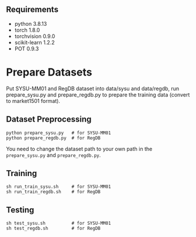 ## Requirements
- python 3.8.13
- torch 1.8.0
- torchvision 0.9.0
- scikit-learn 1.2.2
- POT 0.9.3

# Prepare Datasets
Put SYSU-MM01 and RegDB dataset into data/sysu and data/regdb, run prepare\_sysu.py and prepare\_regdb.py to prepare the training data (convert to market1501 format).

## Dataset Preprocessing
```shell
python prepare_sysu.py   # for SYSU-MM01
python prepare_regdb.py  # for RegDB
```
You need to change the dataset path to your own path in the `prepare_sysu.py` and `prepare_regdb.py`.


## Training
```shell
sh run_train_sysu.sh     # for SYSU-MM01
sh run_train_regdb.sh    # for RegDB
```
## Testing
```shell
sh test_sysu.sh          # for SYSU-MM01
sh test_regdb.sh         # for RegDB
```
